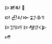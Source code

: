 <div class='block'>
<div class='line'>𒄿𒋢𒊑 </div>
<div class='line'>𒊭 𒌷𒄷𒁍𒍑𒆠𒀀</div>
<div class='line'>𒄿𒋛𒅀 𒄿𒆷𒆪𒌋𒉌</div>
<div class='line'>𒋬</div>
</div>
